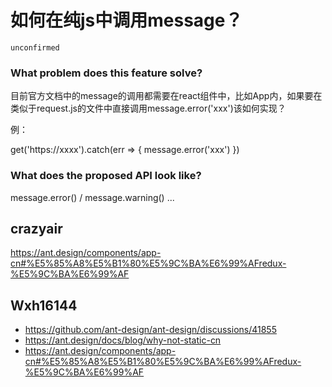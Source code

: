 # 如何在纯js中调用message？

`unconfirmed`

### What problem does this feature solve?

目前官方文档中的message的调用都需要在react组件中，比如App内，如果要在类似于request.js的文件中直接调用message.error('xxx')该如何实现？

例：

get('https://xxxx').catch(err => {
message.error('xxx')
})

### What does the proposed API look like?

message.error() / message.warning() ...

<!-- generated by ant-design-issue-helper. DO NOT REMOVE -->

## crazyair

https://ant.design/components/app-cn#%E5%85%A8%E5%B1%80%E5%9C%BA%E6%99%AFredux-%E5%9C%BA%E6%99%AF

## Wxh16144

- https://github.com/ant-design/ant-design/discussions/41855
- https://ant.design/docs/blog/why-not-static-cn
- https://ant.design/components/app-cn#%E5%85%A8%E5%B1%80%E5%9C%BA%E6%99%AFredux-%E5%9C%BA%E6%99%AF
